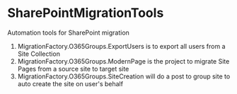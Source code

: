 # SharePointMigrationTools
Automation tools for SharePoint migration
1. MigrationFactory.O365Groups.ExportUsers is to export all users from a Site Collection
2. MigrationFactory.O365Groups.ModernPage is the project to migrate Site Pages from a source site to target site
3. MigrationFactory.O365Groups.SiteCreation will do a post to group site to auto create the site on user's behalf
